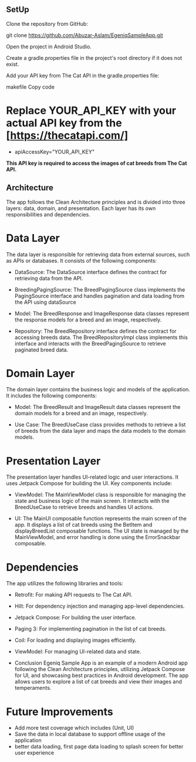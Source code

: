 ## SetUp

Clone the repository from GitHub:

git clone https://github.com/Abuzar-Aslam/EgeniqSampleApp.git

Open the project in Android Studio.

Create a gradle.properties file in the project's root directory if it does not exist.

Add your API key from The Cat API in the gradle.properties file:

makefile
Copy code
# Replace YOUR_API_KEY with your actual API key from the [https://thecatapi.com/]
- apiAccessKey="YOUR_API_KEY"

**This API key is required to access the images of cat breeds from The Cat API.**

## Architecture

The app follows the Clean Architecture principles and is divided into three layers: data, domain, and presentation. Each layer has its own responsibilities and dependencies.

# Data Layer
The data layer is responsible for retrieving data from external sources, such as APIs or databases. It consists of the following components:

- DataSource: The DataSource interface defines the contract for retrieving data from the API. 
- BreedingPagingSource: The BreedPagingSource class implements the PagingSource interface and handles pagination and data loading from the API using dataSource

- Model: The BreedResponse and ImageResponse data classes represent the response models for a breed and an image, respectively.

- Repository: The BreedRepository interface defines the contract for accessing breeds data. The BreedRepositoryImpl class implements this interface and interacts with the BreedPagingSource to retrieve paginated breed data.

# Domain Layer

The domain layer contains the business logic and models of the application. It includes the following components:

- Model: The BreedResult and ImageResult data classes represent the domain models for a breed and an image, respectively.

- Use Case: The BreedUseCase class provides methods to retrieve a list of breeds from the data layer and maps the data models to the domain models.

# Presentation Layer
The presentation layer handles UI-related logic and user interactions. It uses Jetpack Compose for building the UI. Key components include:

- ViewModel: The MainViewModel class is responsible for managing the state and business logic of the main screen. It interacts with the BreedUseCase to retrieve breeds and handles UI actions.

- UI: The MainUI composable function represents the main screen of the app. It displays a list of cat breeds using the BetItem and displayBreedList composable functions. The UI state is managed by the MainViewModel, and error handling is done using the ErrorSnackbar composable.

# Dependencies
The app utilizes the following libraries and tools:

- Retrofit: For making API requests to The Cat API.
- Hilt: For dependency injection and managing app-level dependencies.
- Jetpack Compose: For building the user interface.
- Paging 3: For implementing pagination in the list of cat breeds.
- Coil: For loading and displaying images efficiently.
- ViewModel: For managing UI-related data and state.

- Conclusion
Egeniq Sample App is an example of a modern Android app following the Clean Architecture principles, utilizing Jetpack Compose for UI, and showcasing best practices in Android development. The app allows users to explore a list of cat breeds and view their images and temperaments.

# Future Improvements

- Add more test coverage which includes (Unit, UI)
- Save the data in local database to support offline usage of the application
- better data loading, first page data loading to splash screen for better user experience